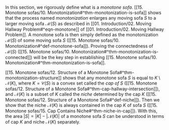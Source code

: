 In this section, we rigorously define what is a _monotone sofa_. [[15. Monotone sofas/10. Monotonization#^thm-monotonization-is-sofa]] shows that the process named _monotonization_ enlarges any moving sofa $S$ to a larger moving sofa $\mathcal{M}(S)$ as described in [[01. Introduction/02. Moving Hallway Problem#^eqn-monotone]] of [[01. Introduction/02. Moving Hallway Problem]]. A monotone sofa is then simply defined as the monotonization $\mathcal{M}(S)$ of some moving sofa $S$ ([[15. Monotone sofas/10. Monotonization#^def-monotone-sofa]]). Proving the connectedness of $\mathcal{M}(S)$ ([[15. Monotone sofas/10. Monotonization#^thm-monotonization-is-connected]]) will be the key step in establishing [[15. Monotone sofas/10. Monotonization#^thm-monotonization-is-sofa]].

[[15. Monotone sofas/12. Structure of a Monotone Sofa#^thm-monotonization-structure]] shows that any monotone sofa $S$ is equal to $K \setminus \mathcal{N}(K)$, where $K = \mathcal{C}(S)$ is a convex set called the _cap of_ $S$ ([[15. Monotone sofas/12. Structure of a Monotone Sofa#^thm-cap-hallway-intersection]]), and $\mathcal{N}(K)$ is a subset of $K$ called the _niche_ determined by the cap $K$ ([[15. Monotone sofas/12. Structure of a Monotone Sofa#^def-niche]]). Then we show that the niche $\mathcal{N}(K)$ is always contained in the cap $K$ of sofa $S$ ([[15. Monotone sofas/15. Cap Contains Niche#^thm-niche-in-cap]]). With this, the area $|S| = |K| - |\mathcal{N}(K)|$ of a monotone sofa $S$ can be understood in terms of cap $K$ and niche $\mathcal{N}(K)$ separately.
